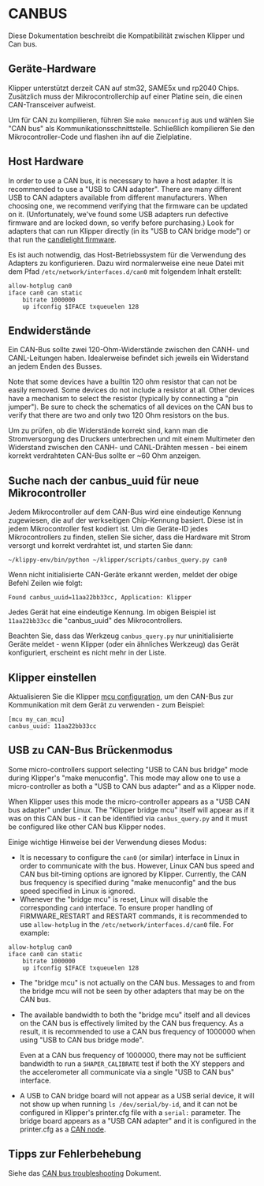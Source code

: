 # CANBUS

Diese Dokumentation beschreibt die Kompatibilität zwischen Klipper und Can bus.

## Geräte-Hardware

Klipper unterstützt derzeit CAN auf stm32, SAME5x und rp2040 Chips. Zusätzlich muss der Mikrocontrollerchip auf einer Platine sein, die einen CAN-Transceiver aufweist.

Um für CAN zu kompilieren, führen Sie `make menuconfig` aus und wählen Sie "CAN bus" als Kommunikationsschnittstelle. Schließlich kompilieren Sie den Mikrocontroller-Code und flashen ihn auf die Zielplatine.

## Host Hardware

In order to use a CAN bus, it is necessary to have a host adapter. It is recommended to use a "USB to CAN adapter". There are many different USB to CAN adapters available from different manufacturers. When choosing one, we recommend verifying that the firmware can be updated on it. (Unfortunately, we've found some USB adapters run defective firmware and are locked down, so verify before purchasing.) Look for adapters that can run Klipper directly (in its "USB to CAN bridge mode") or that run the [candlelight firmware](https://github.com/candle-usb/candleLight_fw).

Es ist auch notwendig, das Host-Betriebssystem für die Verwendung des Adapters zu konfigurieren. Dazu wird normalerweise eine neue Datei mit dem Pfad `/etc/network/interfaces.d/can0` mit folgendem Inhalt erstellt:

```
allow-hotplug can0
iface can0 can static
    bitrate 1000000
    up ifconfig $IFACE txqueuelen 128
```

## Endwiderstände

Ein CAN-Bus sollte zwei 120-Ohm-Widerstände zwischen den CANH- und CANL-Leitungen haben. Idealerweise befindet sich jeweils ein Widerstand an jedem Enden des Busses.

Note that some devices have a builtin 120 ohm resistor that can not be easily removed. Some devices do not include a resistor at all. Other devices have a mechanism to select the resistor (typically by connecting a "pin jumper"). Be sure to check the schematics of all devices on the CAN bus to verify that there are two and only two 120 Ohm resistors on the bus.

Um zu prüfen, ob die Widerstände korrekt sind, kann man die Stromversorgung des Druckers unterbrechen und mit einem Multimeter den Widerstand zwischen den CANH- und CANL-Drähten messen - bei einem korrekt verdrahteten CAN-Bus sollte er ~60 Ohm anzeigen.

## Suche nach der canbus_uuid für neue Mikrocontroller

Jedem Mikrocontroller auf dem CAN-Bus wird eine eindeutige Kennung zugewiesen, die auf der werkseitigen Chip-Kennung basiert. Diese ist in jedem Mikrocontroller fest kodiert ist. Um die Geräte-ID jedes Mikrocontrollers zu finden, stellen Sie sicher, dass die Hardware mit Strom versorgt und korrekt verdrahtet ist, und starten Sie dann:

```
~/klippy-env/bin/python ~/klipper/scripts/canbus_query.py can0
```

Wenn nicht initialisierte CAN-Geräte erkannt werden, meldet der obige Befehl Zeilen wie folgt:

```
Found canbus_uuid=11aa22bb33cc, Application: Klipper
```

Jedes Gerät hat eine eindeutige Kennung. Im obigen Beispiel ist `11aa22bb33cc` die "canbus_uuid" des Mikrocontrollers.

Beachten Sie, dass das Werkzeug `canbus_query.py` nur uninitialisierte Geräte meldet - wenn Klipper (oder ein ähnliches Werkzeug) das Gerät konfiguriert, erscheint es nicht mehr in der Liste.

## Klipper einstellen

Aktualisieren Sie die Klipper [mcu configuration](Config_Reference.md#mcu), um den CAN-Bus zur Kommunikation mit dem Gerät zu verwenden - zum Beispiel:

```
[mcu my_can_mcu]
canbus_uuid: 11aa22bb33cc
```

## USB zu CAN-Bus Brückenmodus

Some micro-controllers support selecting "USB to CAN bus bridge" mode during Klipper's "make menuconfig". This mode may allow one to use a micro-controller as both a "USB to CAN bus adapter" and as a Klipper node.

When Klipper uses this mode the micro-controller appears as a "USB CAN bus adapter" under Linux. The "Klipper bridge mcu" itself will appear as if it was on this CAN bus - it can be identified via `canbus_query.py` and it must be configured like other CAN bus Klipper nodes.

Einige wichtige Hinweise bei der Verwendung dieses Modus:

* It is necessary to configure the `can0` (or similar) interface in Linux in order to communicate with the bus. However, Linux CAN bus speed and CAN bus bit-timing options are ignored by Klipper. Currently, the CAN bus frequency is specified during "make menuconfig" and the bus speed specified in Linux is ignored.
* Whenever the "bridge mcu" is reset, Linux will disable the corresponding `can0` interface. To ensure proper handling of FIRMWARE_RESTART and RESTART commands, it is recommended to use `allow-hotplug` in the `/etc/network/interfaces.d/can0` file. For example:

```
allow-hotplug can0
iface can0 can static
    bitrate 1000000
    up ifconfig $IFACE txqueuelen 128
```

* The "bridge mcu" is not actually on the CAN bus. Messages to and from the bridge mcu will not be seen by other adapters that may be on the CAN bus.
* The available bandwidth to both the "bridge mcu" itself and all devices on the CAN bus is effectively limited by the CAN bus frequency. As a result, it is recommended to use a CAN bus frequency of 1000000 when using "USB to CAN bus bridge mode".

   Even at a CAN bus frequency of 1000000, there may not be sufficient bandwidth to run a `SHAPER_CALIBRATE` test if both the XY steppers and the accelerometer all communicate via a single "USB to CAN bus" interface.
* A USB to CAN bridge board will not appear as a USB serial device, it will not show up when running `ls /dev/serial/by-id`, and it can not be configured in Klipper's printer.cfg file with a `serial:` parameter. The bridge board appears as a "USB CAN adapter" and it is configured in the printer.cfg as a [CAN node](#configuring-klipper).

## Tipps zur Fehlerbehebung

Siehe das [CAN bus troubleshooting](CANBUS_Troubleshooting.md) Dokument.
